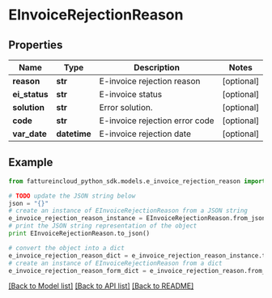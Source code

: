 # EInvoiceRejectionReason


## Properties
Name | Type | Description | Notes
------------ | ------------- | ------------- | -------------
**reason** | **str** | E-invoice rejection reason | [optional] 
**ei_status** | **str** | E-invoice status | [optional] 
**solution** | **str** | Error solution. | [optional] 
**code** | **str** | E-invoice rejection error code | [optional] 
**var_date** | **datetime** | E-invoice rejection date | [optional] 

## Example

```python
from fattureincloud_python_sdk.models.e_invoice_rejection_reason import EInvoiceRejectionReason

# TODO update the JSON string below
json = "{}"
# create an instance of EInvoiceRejectionReason from a JSON string
e_invoice_rejection_reason_instance = EInvoiceRejectionReason.from_json(json)
# print the JSON string representation of the object
print EInvoiceRejectionReason.to_json()

# convert the object into a dict
e_invoice_rejection_reason_dict = e_invoice_rejection_reason_instance.to_dict()
# create an instance of EInvoiceRejectionReason from a dict
e_invoice_rejection_reason_form_dict = e_invoice_rejection_reason.from_dict(e_invoice_rejection_reason_dict)
```
[[Back to Model list]](../README.md#documentation-for-models) [[Back to API list]](../README.md#documentation-for-api-endpoints) [[Back to README]](../README.md)



